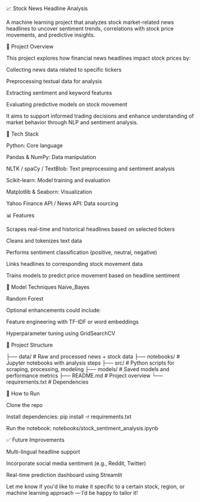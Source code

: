 📈 Stock News Headline Analysis

A machine learning project that analyzes stock market-related news headlines to uncover sentiment trends, correlations with stock price movements, and predictive insights.

🚀 Project Overview

This project explores how financial news headlines impact stock prices by:

Collecting news data related to specific tickers

Preprocessing textual data for analysis

Extracting sentiment and keyword features

Evaluating predictive models on stock movement

It aims to support informed trading decisions and enhance understanding of market behavior through NLP and sentiment analysis.

🧰 Tech Stack

Python: Core language

Pandas & NumPy: Data manipulation

NLTK / spaCy / TextBlob: Text preprocessing and sentiment analysis

Scikit-learn: Model training and evaluation

Matplotlib & Seaborn: Visualization

Yahoo Finance API / News API: Data sourcing

📊 Features

Scrapes real-time and historical headlines based on selected tickers

Cleans and tokenizes text data

Performs sentiment classification (positive, neutral, negative)

Links headlines to corresponding stock movement data

Trains models to predict price movement based on headline sentiment

🧪 Model Techniques
Naive_Bayes

Random Forest

Optional enhancements could include:

Feature engineering with TF-IDF or word embeddings

Hyperparameter tuning using GridSearchCV

📁 Project Structure

├── data/                # Raw and processed news + stock data
├── notebooks/           # Jupyter notebooks with analysis steps
├── src/                 # Python scripts for scraping, processing, modeling
├── models/              # Saved models and performance metrics
├── README.md            # Project overview
└── requirements.txt     # Dependencies

📌 How to Run

Clone the repo

Install dependencies: pip install -r requirements.txt

Run the notebook: notebooks/stock_sentiment_analysis.ipynb

✅ Future Improvements

Multi-lingual headline support

Incorporate social media sentiment (e.g., Reddit, Twitter)

Real-time prediction dashboard using Streamlit

Let me know if you'd like to make it specific to a certain stock, region, or machine learning approach — I’d be happy to tailor it!
